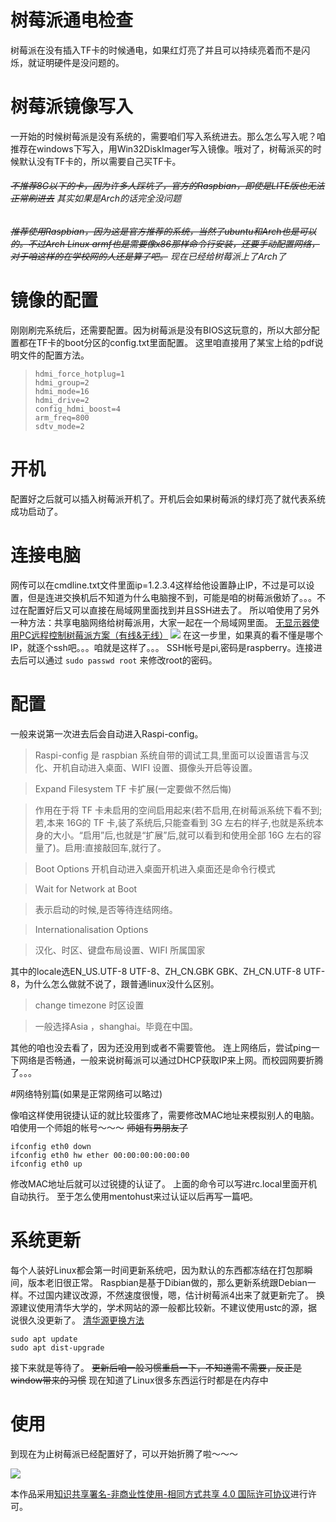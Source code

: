 # 树莓派通电检查

树莓派在没有插入TF卡的时候通电，如果红灯亮了并且可以持续亮着而不是闪烁，就证明硬件是没问题的。

# 树莓派镜像写入

一开始的时候树莓派是没有系统的，需要咱们写入系统进去。那么怎么写入呢？咱推荐在windows下写入，用Win32DiskImager写入镜像。哦对了，树莓派买的时候默认没有TF卡的，所以需要自己买TF卡。

###### ~~不推荐8G以下的卡，因为许多人踩坑了，官方的Raspbian，即使是LITE版也无法正常刷进去~~ 其实如果是Arch的话完全没问题

###### ~~推荐使用Raspbian，因为这是官方推荐的系统，当然了ubuntu和Arch也是可以的。不过Arch Linux armf也是需要像x86那样命令行安装，还要手动配置网络，对于咱这样的在学校网的人还是算了吧。~~ 现在已经给树莓派上了Arch了

# 镜像的配置

刚刚刷完系统后，还需要配置。因为树莓派是没有BIOS这玩意的，所以大部分配置都在TF卡的boot分区的config.txt里面配置。
这里咱直接用了某宝上给的pdf说明文件的配置方法。

> ```
> hdmi_force_hotplug=1
> hdmi_group=2
> hdmi_mode=16
> hdmi_drive=2
> config_hdmi_boost=4
> arm_freq=800
> sdtv_mode=2
> ```

# 开机

配置好之后就可以插入树莓派开机了。开机后会如果树莓派的绿灯亮了就代表系统成功启动了。

# 连接电脑

网传可以在cmdline.txt文件里面ip=1.2.3.4这样给他设置静止IP，不过是可以设置，但是连进交换机后不知道为什么电脑搜不到，可能是咱的树莓派傲娇了。。。不过在配置好后又可以直接在局域网里面找到并且SSH进去了。
所以咱使用了另外一种方法：共享电脑网络给树莓派用，大家一起在一个局域网里面。
[无显示器使用PC远程控制树莓派方案（有线&无线）](http://qiita.com/CoffeeDog/items/d1ad4e53373935701b1a)
![](https://qiita-image-store.s3.amazonaws.com/0/99696/9f2a976f-d868-7e47-93aa-b27160f7e86d.png)
在这一步里，如果真的看不懂是哪个IP，就逐个ssh吧。。。咱就是这样了。。。
SSH帐号是pi,密码是raspberry。连接进去后可以通过
`sudo passwd root`
来修改root的密码。

# 配置

一般来说第一次进去后会自动进入Raspi-config。

> Raspi-config 是 raspbian 系统自带的调试工具,里面可以设置语言与汉化、开机自动进入桌面、WIFI 设置、摄像头开启等设置。

> Expand Filesystem TF 卡扩展(一定要做不然后悔)

> 作用在于将 TF 卡未启用的空间启用起来(若不启用,在树莓派系统下看不到;若,本来 16G的 TF 卡,装了系统后,只能查看到 3G 左右的样子,也就是系统本身的大小。“启用”后,也就是“扩展”后,就可以看到和使用全部 16G 左右的容量了)。启用:直接敲回车,就行了。

> Boot Options
> 开机自动进入桌面开机进入桌面还是命令行模式

> Wait for Network at Boot

> 表示启动的时候,是否等待连结网络。

> Internationalisation Options

> 汉化、时区、键盘布局设置、WIFI 所属国家

其中的locale选EN_US.UTF-8 UTF-8、ZH_CN.GBK GBK、ZH_CN.UTF-8 UTF-8，为什么怎么做就不说了，跟普通linux没什么区别。

> change timezone 时区设置

> 一般选择Asia ，shanghai。毕竟在中国。

其他的咱也没去看了，因为还没用到或者不需要管他。
连上网络后，尝试ping一下网络是否畅通，一般来说树莓派可以通过DHCP获取IP来上网。而校园网要折腾了。。。

#网络特别篇(如果是正常网络可以略过)

像咱这样使用锐捷认证的就比较蛋疼了，需要修改MAC地址来模拟别人的电脑。
咱使用一个师姐的帐号～～～ ~~师姐有男朋友了~~
```
ifconfig eth0 down
ifconfig eth0 hw ether 00:00:00:00:00:00
ifconfig eth0 up
```
修改MAC地址后就可以过锐捷的认证了。
上面的命令可以写进rc.local里面开机自动执行。
至于怎么使用mentohust来过认证以后再写一篇吧。

# 系统更新

每个人装好Linux都会第一时间更新系统吧，因为默认的东西都冻结在打包那瞬间，版本老旧很正常。
Raspbian是基于Dibian做的，那么更新系统跟Debian一样。不过国内建议改源，不然速度很慢，嗯，估计树莓派4出来了就更新完了。
换源建议使用清华大学的，学术网站的源一般都比较新。不建议使用ustc的源，据说很久没更新了。
[清华源更换方法](https://mirrors.tuna.tsinghua.edu.cn/help/raspbian/)

```
sudo apt update
sudo apt dist-upgrade
```
接下来就是等待了。
~~更新后咱一般习惯重启一下，不知道需不需要，反正是window带来的习惯~~ 现在知道了Linux很多东西运行时都是在内存中

# 使用

到现在为止树莓派已经配置好了，可以开始折腾了啦～～～

![](https://i.creativecommons.org/l/by-nc-sa/4.0/88x31.png)

本作品采用[知识共享署名-非商业性使用-相同方式共享 4.0 国际许可协议](http://creativecommons.org/licenses/by-nc-sa/4.0/)进行许可。
